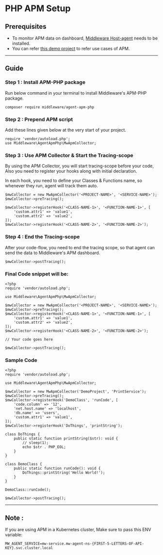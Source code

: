 # PHP APM Setup

## Prerequisites

* To monitor APM data on dashboard, [Middleware Host-agent](https://docs.middleware.io/docs/getting-started) needs to be installed.
* You can refer [this demo project](https://github.com/middleware-labs/demo-apm/tree/master/php) to refer use cases of APM.

--------------------

## Guide

### Step 1 : Install APM-PHP package

Run below command in your terminal to install Middleware's APM-PHP package.
```
composer require middleware/agent-apm-php
```

### Step 2 : Prepend APM script

Add these lines given below at the very start of your project.

```
require 'vendor/autoload.php';
use Middleware\AgentApmPhp\MwApmCollector;
```

### Step 3 : Use APM Collector & Start the Tracing-scope

By using the APM Collector, you will start tracing-scope before your code, Also you need to register your hooks along with initial declaration. 

In each hook, you need to define your Classes & Functions name, so whenever they run, agent will track them auto.

```
$mwCollector = new MwApmCollector('<PROJECT-NAME>', '<SERVICE-NAME>');
$mwCollector->preTracing();

$mwCollector->registerHook('<CLASS-NAME-1>', '<FUNCTION-NAME-1>', [
    'custom.attr1' => 'value1',
    'custom.attr2' => 'value2',
]);
$mwCollector->registerHook('<CLASS-NAME-2>', '<FUNCTION-NAME-2>');

```

### Step 4 : End the Tracing-scope

After your code-flow, you need to end the tracing scope, so that agent can send the data to Middleware's APM dashboard.

```
$mwCollector->postTracing();
```

### Final Code snippet will be:

```
<?php
require 'vendor/autoload.php';

use Middleware\AgentApmPhp\MwApmCollector;

$mwCollector = new MwApmCollector('<PROJECT-NAME>', '<SERVICE-NAME>');
$mwCollector->preTracing();
$mwCollector->registerHook('<CLASS-NAME-1>', '<FUNCTION-NAME-1>', [
    'custom.attr1' => 'value1',
    'custom.attr2' => 'value2',
]);
$mwCollector->registerHook('<CLASS-NAME-2>', '<FUNCTION-NAME-2>');

// Your code goes here

$mwCollector->postTracing();
```

### Sample Code
```
<?php
require 'vendor/autoload.php';

use Middleware\AgentApmPhp\MwApmCollector;

$mwCollector = new MwApmCollector('DemoProject', 'PrintService');
$mwCollector->preTracing();
$mwCollector->registerHook('DemoClass', 'runCode', [
    'code.column' => '12',
    'net.host.name' => 'localhost',
    'db.name' => 'users',
    'custom.attr1' => 'value1',
]);
$mwCollector->registerHook('DoThings', 'printString');

class DoThings {
    public static function printString($str): void {
        // sleep(1);
        echo $str . PHP_EOL;
    }
}

class DemoClass {
    public static function runCode(): void {
        DoThings::printString('Hello World!');
    }
}

DemoClass::runCode();

$mwCollector->postTracing();
```

---------------------

## Note :

If you are using APM in a Kubernetes cluster, Make sure to pass this ENV variable:

```
MW_AGENT_SERVICE=mw-service.mw-agent-ns-{FIRST-5-LETTERS-OF-API-KEY}.svc.cluster.local
```
